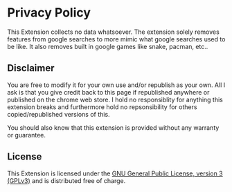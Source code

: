 # Privacy Policy


This Extension collects no data whatsoever. The extension solely removes features from google searches to more mimic what google searches used to be like.  It also removes built in google games like snake, pacman, etc..


## Disclaimer

You are free to modify it for your own use and/or republish as your own. All I ask is that you give credit back to this page if republished anywhere or published on the chrome web store. I hold no responsiblity for anything this extension breaks and furthermore hold no repsonsibility for others copied/republished versions of this.

You should also know that this extension is provided without any warranty or guarantee.


## License

This Extension is licensed under the [GNU General Public License, version 3 (GPLv3)](http://www.gnu.org/licenses/gpl-3.0.html) and is distributed free of charge.
